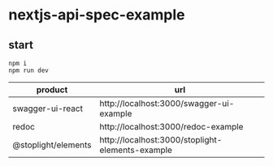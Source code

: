 # nextjs-api-spec-example

## start

```
npm i
npm run dev
```

|product|url|
|-|-|
|swagger-ui-react|http://localhost:3000/swagger-ui-example|
|redoc|http://localhost:3000/redoc-example|
|@stoplight/elements|http://localhost:3000/stoplight-elements-example|

